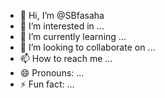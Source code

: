 - 👋 Hi, I’m @SBfasaha
- 👀 I’m interested in ...
- 🌱 I’m currently learning ...
- 💞️ I’m looking to collaborate on ...
- 📫 How to reach me ...
- 😄 Pronouns: ...
- ⚡ Fun fact: ...

<!---
SBfasaha/SBfasaha is a ✨ special ✨ repository because its `README.md` (this file) appears on your GitHub profile.
You can click the Preview link to take a look at your changes.
--->

